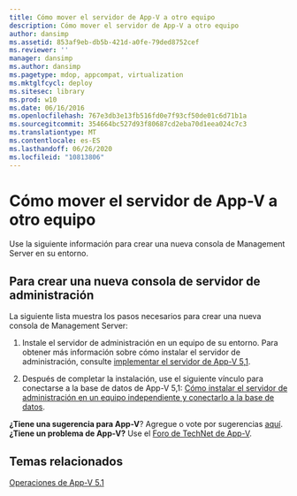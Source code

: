 ```yaml
---
title: Cómo mover el servidor de App-V a otro equipo
description: Cómo mover el servidor de App-V a otro equipo
author: dansimp
ms.assetid: 853af9eb-db5b-421d-a0fe-79ded8752cef
ms.reviewer: ''
manager: dansimp
ms.author: dansimp
ms.pagetype: mdop, appcompat, virtualization
ms.mktglfcycl: deploy
ms.sitesec: library
ms.prod: w10
ms.date: 06/16/2016
ms.openlocfilehash: 767e3db3e13fb516fd0e7f93cf50de01c6d71b1a
ms.sourcegitcommit: 354664bc527d93f80687cd2eba70d1eea024c7c3
ms.translationtype: MT
ms.contentlocale: es-ES
ms.lasthandoff: 06/26/2020
ms.locfileid: "10813806"
---
```

# Cómo mover el servidor de App-V a otro equipo


Use la siguiente información para crear una nueva consola de Management Server en su entorno.

## Para crear una nueva consola de servidor de administración


La siguiente lista muestra los pasos necesarios para crear una nueva consola de Management Server:

1.  Instale el servidor de administración en un equipo de su entorno. Para obtener más información sobre cómo instalar el servidor de administración, consulte [implementar el servidor de App-V 5,1](deploying-the-app-v-51-server.md).

2.  Después de completar la instalación, use el siguiente vínculo para conectarse a la base de datos de App-V 5,1: [Cómo instalar el servidor de administración en un equipo independiente y conectarlo a la base de datos](how-to-install-the-management-server-on-a-standalone-computer-and-connect-it-to-the-database51.md).

**¿Tiene una sugerencia para App-V**? Agregue o vote por sugerencias [aquí](http://appv.uservoice.com/forums/280448-microsoft-application-virtualization). **¿Tiene un problema de App-V?** Use el [Foro de TechNet de App-V](https://social.technet.microsoft.com/Forums/home?forum=mdopappv).

## Temas relacionados


[Operaciones de App-V 5.1](operations-for-app-v-51.md)

 

 





